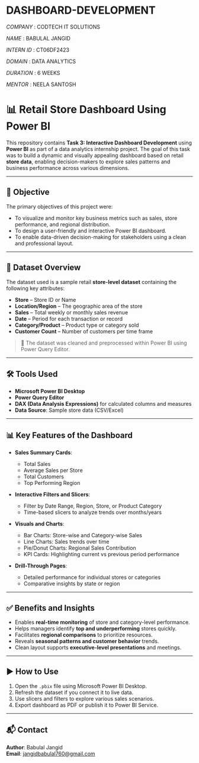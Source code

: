 # DASHBOARD-DEVELOPMENT

*COMPANY* : CODTECH IT SOLUTIONS

*NAME* : BABULAL JANGID

*INTERN ID* : CT06DF2423

*DOMAIN* : DATA ANALYTICS 

*DURATION* : 6 WEEKS 

*MENTOR* : NEELA SANTOSH



# 📊 Retail Store Dashboard Using Power BI

This repository contains **Task 3: Interactive Dashboard Development** using **Power BI** as part of a data analytics internship project. The goal of this task was to build a dynamic and visually appealing dashboard based on retail **store data**, enabling decision-makers to explore sales patterns and business performance across various dimensions.

---

## 📌 Objective

The primary objectives of this project were:
- To visualize and monitor key business metrics such as sales, store performance, and regional distribution.
- To design a user-friendly and interactive Power BI dashboard.
- To enable data-driven decision-making for stakeholders using a clean and professional layout.

---

## 📁 Dataset Overview

The dataset used is a sample retail **store-level dataset** containing the following key attributes:

- **Store** – Store ID or Name
- **Location/Region** – The geographic area of the store
- **Sales** – Total weekly or monthly sales revenue
- **Date** – Period for each transaction or record
- **Category/Product** – Product type or category sold
- **Customer Count** – Number of customers per time frame

> 📌 The dataset was cleaned and preprocessed within Power BI using Power Query Editor.

---

## 🛠️ Tools Used

- **Microsoft Power BI Desktop**
- **Power Query Editor**
- **DAX (Data Analysis Expressions)** for calculated columns and measures
- **Data Source**: Sample store data (CSV/Excel)

---

## 📊 Key Features of the Dashboard

- **Sales Summary Cards**:
  - Total Sales
  - Average Sales per Store
  - Total Customers
  - Top Performing Region

- **Interactive Filters and Slicers**:
  - Filter by Date Range, Region, Store, or Product Category
  - Time-based slicers to analyze trends over months/years

- **Visuals and Charts**:
  - Bar Charts: Store-wise and Category-wise Sales
  - Line Charts: Sales trends over time
  - Pie/Donut Charts: Regional Sales Contribution
  - KPI Cards: Highlighting current vs previous period performance

- **Drill-Through Pages**:
  - Detailed performance for individual stores or categories
  - Comparative insights by state or region

---

## ✅ Benefits and Insights

- Enables **real-time monitoring** of store and category-level performance.
- Helps managers identify **top and underperforming** stores quickly.
- Facilitates **regional comparisons** to prioritize resources.
- Reveals **seasonal patterns and customer behavior** trends.
- Clean layout supports **executive-level presentations** and meetings.

---

## ▶️ How to Use

1. Open the `.pbix` file using Microsoft Power BI Desktop.
2. Refresh the dataset if you connect it to live data.
3. Use slicers and filters to explore various sales scenarios.
4. Export dashboard as PDF or publish it to Power BI Service.

---

## 📬 Contact

**Author**: Babulal Jangid  
**Email**: jangidbabulal760@gmail.com 

